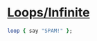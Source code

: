 [1]: http://rosettacode.org/wiki/Loops/Infinite

# [Loops/Infinite][1]

```ruby
loop { say "SPAM!" };
```